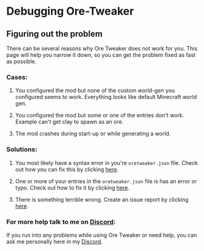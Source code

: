 # Debugging Ore-Tweaker

## Figuring out the problem

There can be several reasons why Ore Tweaker does not work for you. This page will help you narrow it down, so you can
get the problem fixed as fast as possible.

### Cases:

1. You configured the mod but none of the custom world-gen you configured seems to work. Everything looks like default
   Minecraft world gen.

2. You configured the mod but some or one of the entries don't work. Example can't get clay to spawn as an ore.

3. The mod crashes during start-up or while generating a world.

### Solutions:

1. You most likely have a syntax error in you're `oretweaker.json` file. Check out how you can fix this by clicking
   [here](https://github.com/EwyBoy/OreTweaker/wiki/Validating-JSON-File).

2. One or more of your entries in the `oretweaker.json` file is has an error or typo. Check out how to fix it by
   clicking [here](https://github.com/EwyBoy/OreTweaker/wiki/Validating-JSON-File).

3. There is something terrible wrong. Create an issue report by clicking [here](https://github.com/EwyBoy/OreTweaker/issues/new?assignees=EwyBoy&labels=bug&template=bug_report.md&title=%5BBug%5D+Relevant+title+here).


### For more help talk to me on [Discord](http://discord.gg/eAsSV8dXX2):
If you run into any problems while using Ore Tweaker or need help, you can ask me personally here in my [Discord](http://discord.gg/eAsSV8dXX2).

